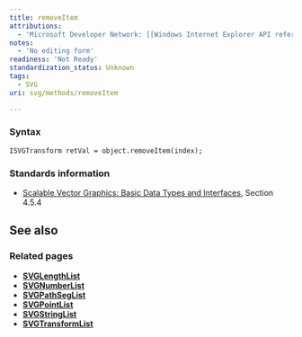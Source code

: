 ```yaml
---
title: removeItem
attributions:
  - 'Microsoft Developer Network: [[Windows Internet Explorer API reference](http://msdn.microsoft.com/en-us/library/ie/hh828809%28v=vs.85%29.aspx) Article]'
notes:
  - 'No editing form'
readiness: 'Not Ready'
standardization_status: Unknown
tags:
  - SVG
uri: svg/methods/removeItem

---
```

### Syntax

    ISVGTransform retVal = object.removeItem(index);

### Standards information

-   [Scalable Vector Graphics: Basic Data Types and Interfaces](http://go.microsoft.com/fwlink/p/?linkid=204732), Section 4.5.4

## See also

### Related pages

-   [**SVGLengthList**](/svg/objects/SVGLengthList)
-   [**SVGNumberList**](/svg/objects/SVGNumberList)
-   [**SVGPathSegList**](/svg/objects/SVGPathSegList)
-   [**SVGPointList**](/svg/objects/SVGPointList)
-   [**SVGStringList**](/svg/objects/SVGStringList)
-   [**SVGTransformList**](/svg/objects/SVGTransformList)
